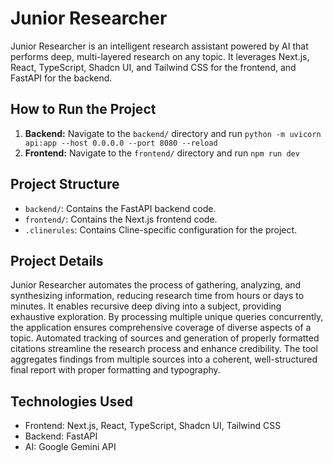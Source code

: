 # Junior Researcher

Junior Researcher is an intelligent research assistant powered by AI that performs deep, multi-layered research on any topic. It leverages Next.js, React, TypeScript, Shadcn UI, and Tailwind CSS for the frontend, and FastAPI for the backend.

## How to Run the Project

1.  **Backend:** Navigate to the `backend/` directory and run `python -m uvicorn api:app --host 0.0.0.0 --port 8080 --reload`
2.  **Frontend:** Navigate to the `frontend/` directory and run `npm run dev`

## Project Structure

*   `backend/`: Contains the FastAPI backend code.
*   `frontend/`: Contains the Next.js frontend code.
*   `.clinerules`: Contains Cline-specific configuration for the project.

## Project Details

Junior Researcher automates the process of gathering, analyzing, and synthesizing information, reducing research time from hours or days to minutes. It enables recursive deep diving into a subject, providing exhaustive exploration. By processing multiple unique queries concurrently, the application ensures comprehensive coverage of diverse aspects of a topic. Automated tracking of sources and generation of properly formatted citations streamline the research process and enhance credibility. The tool aggregates findings from multiple sources into a coherent, well-structured final report with proper formatting and typography.

## Technologies Used

*   Frontend: Next.js, React, TypeScript, Shadcn UI, Tailwind CSS
*   Backend: FastAPI
*   AI: Google Gemini API
